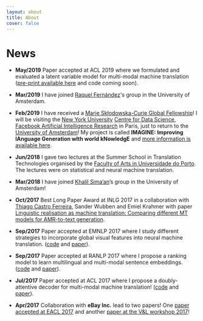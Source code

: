 ```yaml
---
layout: about
title: About
cover: false
---
```


<!--author-->

# News

* **May/2019** Paper accepted at ACL 2019 where we formulated and evaluated a latent variable model
for multi-modal machine translation ([pre-print available here][acl2019_preprint] and code coming soon).

* **Mar/2019** I have joined [Raquel Fernández][raquel]'s group in the University of Amsterdam.

* **Feb/2019** I have received a [Marie Skłodowska-Curie Global Fellowship][msca]!
I will be visiting the [New York University][nyu] [Centre for Data Science][nyu_cds],
[Facebook Artificial Intelligence Research][fair] in Paris,
just to return to the [University of Amsterdam][uva]!
My project is called **IMAGINE: Improving lAnguage Generation wIth world kNowledgE** and [more information is available here][imagine].

* **Jun/2018** I gave two lectures at the Summer School in Translation Technologies
organised by the [Faculty of Arts in Universidade do Porto][flup].
The lectures were on statistical and neural machine translation.

* **Mar/2018** I have joined [Khalil Sima’an][khalil]’s group in the University of Amsterdam!

* **Oct/2017** Best Long Paper Award at INLG 2017 in a collaboration with
[Thiago Castro Ferreira][thiago], Sander Wubben and Emiel Krahmer with paper
[Linguistic realisation as machine translation: Comparing different MT models for AMR-to-text generation][best_paper_award].

* **Sep/2017** Paper accepted at EMNLP 2017 where I study different strategies to
incorporate global visual features into neural machine translation.
([code][multimodal_nmt_git] and [paper][emnlp2017]).

* **Sep/2017** Paper accepted at RANLP 2017 where I propose a ranking model to
learn multilingual and multi-modal sentence embeddings.
([code][mlmme_git] and [paper][ranlp2017]).

* **Jul/2017** Paper accepted at ACL 2017 where I propose
a doubly-attentive decoder for multi-modal machine translation!
([code][multimodal_nmt_git] and [paper][acl2017]).

* **Apr/2017** Collaboration with **eBay Inc.** lead to two papers!
One [paper accepted at EACL 2017][eacl2017] and another [paper at the V&L workshop 2017][vl2017]!

[uva]: http://www.uva.nl/en
[illc]: https://www.illc.uva.nl/
[fnwi]: http://www.uva.nl/en/faculty/faculty-of-science/faculty-of-science.html
[raquel]: https://staff.science.uva.nl/r.fernandezrovira/
[dmg]: https://staff.science.uva.nl/r.fernandezrovira/dialogue-group.php
[msca]: http://www.uva.nl/en/content/news/news/2019/02/nine-researchers-to-conduct-research-at-uva-with-marie-curie-fellowship.html
[nyu]: http://www.nyu.edu/
[nyu_cds]: https://cds.nyu.edu/
[fair]: https://research.fb.com/
[imagine]: /imagine/
[flup]: https://sigarra.up.pt/flup/en/web_page.inicial
[khalil]: https://staff.fnwi.uva.nl/k.simaan/
[thiago]: https://research.tilburguniversity.edu/en/persons/thiago-castro-ferreira
[best_paper_award]: https://eventos.citius.usc.es/inlg2017/resources/final/21/21_Paper.pdf
[emnlp2017]: https://arxiv.org/pdf/1701.06521
[ranlp2017]: https://www.acl-bg.org/proceedings/2017/RANLP%202017/pdf/RANLP020.pdf
[acl2017]: https://aclweb.org/anthology/P17-1175
[acl2019_preprint]: https://arxiv.org/abs/1811.00357
[eacl2017]: https://aclweb.org/anthology/E/E17/E17-2101.pdf
[vl2017]: http://aclweb.org/anthology/W/W17/W17-2004.pdf
[multimodal_nmt_git]: https://github.com/iacercalixto/MultimodalNMT
[mlmme_git]: https://github.com/iacercalixto/multilingual-multimodal-embedding

